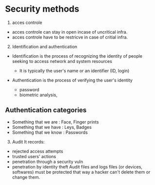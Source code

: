 # Security methods

1) acces controle 
- acces controle can stay in open incase of uncritical infra.
- acces controle have to be restricve in case of critial infra.
2) Identification and authentication
- Identification is the process of recognizing the identity of people seeking to access 
network and system resources
    - It is typically the user's name or an identifier (ID, login)

- Authentication is the process of verifying
the user's identity
    - password
    - biometric analysis,
## Authentication categories
- Something that we are : Face, Finger prints
- Something that we have : Leys, Badges
- Something that we know : Passwords

3) Audit
It records:
- rejected access attempts
- trusted users' actions
- penetration through a security vuln
- penetration by identity theft
Audit files and logs files (or devices, softwares)  must be protected that way a hacker can't delete them or change them.
